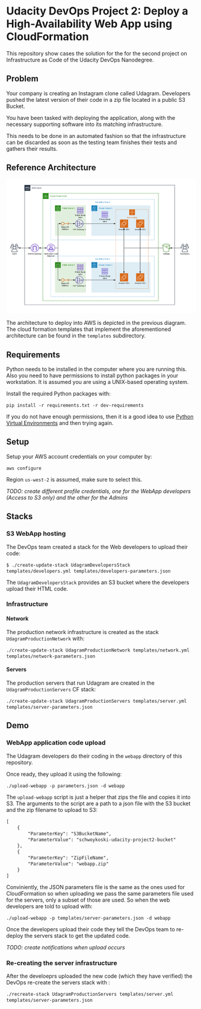 
# **Udacity DevOps Project 2: Deploy a High-Availability Web App using CloudFormation**
This repository show cases the solution for the for the second project on Infrastructure as Code of the Udacity DevOps Nanodegree.

## Problem

Your company is creating an Instagram clone called Udagram. Developers pushed the latest version of their code in a zip file located in a public S3 Bucket.

You have been tasked with deploying the application, along with the necessary supporting software into its matching infrastructure.

This needs to be done in an automated fashion so that the infrastructure can be discarded as soon as the testing team finishes their tests and gathers their results.

## Reference Architecture

![architecture-overview](images/aws-arch.png)

The architecture to deploy into AWS is depicted in the previous diagram. The cloud formation templates
that implement the aforementioned architecture can be found in the `templates` subdirectory.

## Requirements

Python needs to be installed in the computer where you are running this. Also you need to have
permissions to install python packages in your workstation. It is assumed you are using a UNIX-based operating system.

Install the required Python packages with:
```
pip install -r requirements.txt -r dev-requirements
```

If you do not have enough permissions, then it is a good idea to use [Python Virtual Environments](https://uoa-eresearch.github.io/eresearch-cookbook/recipe/2014/11/26/python-virtual-env/) and then trying again.

## Setup

Setup your AWS account credentials on your computer by:

```
aws configure
```

Region `us-west-2` is assumed, make sure to select this.

*TODO: create different profile credentials, one for the WebApp developers (Access to S3 only) and the other for the Admins*

## Stacks

### S3 WebApp hosting

The DevOps team created a stack for the Web developers to upload their code:

```
$ ./create-update-stack UdagramDevelopersStack templates/developers.yml templates/developers-parameters.json
```

The `UdagramDevelopersStack` provides an S3 bucket where the developers upload their
HTML code.

### Infrastructure

#### Network

The production network infrastructure is created as the stack `UdagramProductionNetwork` with:

```
./create-update-stack UdagramProductionNetwork templates/network.yml templates/network-parameters.json
```

#### Servers

The production servers that run Udagram are created in the `UdagramProductionServers` CF stack:
```
./create-update-stack UdagramProductionServers templates/server.yml templates/server-parameters.json
```

## Demo

### WebApp application code upload

The Udagram developers do their coding in the `webapp` directory of this repository.

Once ready, they upload it using the following:
```
./upload-webapp -p parameters.json -d webapp
```

The `upload-webapp` script is just a helper that zips the file and copies it into S3.
The arguments to the script are a path to a json file with the S3 bucket and the zip filename to
upload to S3:
```
[
	{
		"ParameterKey": "S3BucketName",
		"ParameterValue": "schwoykoski-udacity-project2-bucket"
	},
	{
		"ParameterKey": "ZipFileName",
		"ParameterValue": "webapp.zip"
	}
]
```
Conviniently, the JSON parameters file is the same as the ones used for CloudFormation so when uploading
we pass the same parameters file used for the servers, only a subset of those are used. So when the
web developers are told to upload with:

```
./upload-webapp -p templates/server-parameters.json -d webapp
```

Once the developers upload their code they tell the DevOps team to re-deploy the servers
stack to get the updated code.

*TODO: create notifications when upload occurs*

### Re-creating the server infrastructure

After the develoeprs uploaded the new code (which they have verified) the DevOps re-create the servers
stack with :

```
./recreate-stack UdagramProductionServers templates/server.yml templates/server-parameters.json
```
